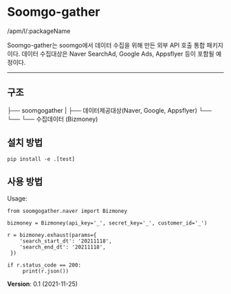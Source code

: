 # Soomgo-gather
/apm/l/:packageName

Soomgo-gather는 soomgo에서 데이터 수집을 위해 만든 외부 API 호출 통합 패키지이다.
데이터 수집대상은 Naver SearchAd, Google Ads, Appsflyer 등이 포함될 예정이다.

---
## 구조
├── soomgogather 
|   ├──   데이터제공대상(Naver, Google, Appsflyer)
└── └──     └──  수집데이터 (Bizmoney)

## 설치 방법
```
pip install -e .[test]
```

## 사용 방법
Usage:
```
from soomgogather.naver import Bizmoney

bizmoney = Bizmoney(api_key='_', secret_key='_', customer_id='_')

r = bizmoney.exhaust(params={
    'search_start_dt': '20211118',
    'search_end_dt': '20211118',
 })

if r.status_code == 200:
     print(r.json())
```

**Version**: 0.1 (2021-11-25)


